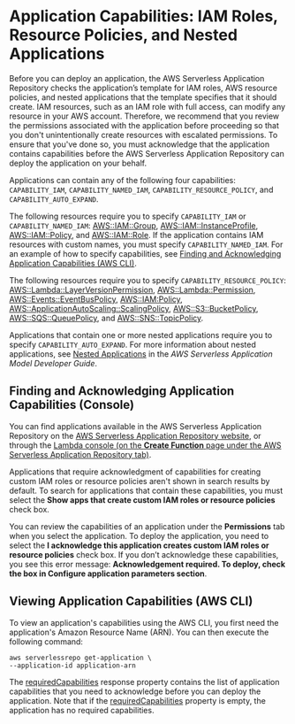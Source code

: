 # Application Capabilities: IAM Roles, Resource Policies, and Nested Applications<a name="acknowledging-application-capabilities"></a>

Before you can deploy an application, the AWS Serverless Application Repository checks the application’s template for IAM roles, AWS resource policies, and nested applications that the template specifies that it should create\. IAM resources, such as an IAM role with full access, can modify any resource in your AWS account\. Therefore, we recommend that you review the permissions associated with the application before proceeding so that you don't unintentionally create resources with escalated permissions\. To ensure that you've done so, you must acknowledge that the application contains capabilities before the AWS Serverless Application Repository can deploy the application on your behalf\. 

Applications can contain any of the following four capabilities: `CAPABILITY_IAM`, `CAPABILITY_NAMED_IAM`, `CAPABILITY_RESOURCE_POLICY`, and `CAPABILITY_AUTO_EXPAND`\.

The following resources require you to specify `CAPABILITY_IAM` or `CAPABILITY_NAMED_IAM`: [AWS::IAM::Group](https://docs.aws.amazon.com/AWSCloudFormation/latest/UserGuide/aws-properties-iam-group.html), [AWS::IAM::InstanceProfile](https://docs.aws.amazon.com/AWSCloudFormation/latest/UserGuide/aws-resource-iam-instanceprofile.html), [AWS::IAM::Policy](https://docs.aws.amazon.com/AWSCloudFormation/latest/UserGuide/aws-resource-iam-policy.html), and [AWS::IAM::Role](https://docs.aws.amazon.com/AWSCloudFormation/latest/UserGuide/aws-resource-iam-role.html)\. If the application contains IAM resources with custom names, you must specify `CAPABILITY_NAMED_IAM`\. For an example of how to specify capabilities, see [Finding and Acknowledging Application Capabilities \(AWS CLI\)](serverlessrepo-how-to-consume.md#acknowledging-application-capabilities-api)\.

The following resources require you to specify `CAPABILITY_RESOURCE_POLICY`: [AWS::Lambda::LayerVersionPermission](https://docs.aws.amazon.com/AWSCloudFormation/latest/UserGuide/aws-resource-lambda-layerversionpermission.html), [AWS::Lambda::Permission](https://docs.aws.amazon.com/AWSCloudFormation/latest/UserGuide/aws-resource-lambda-permission.html), [AWS::Events::EventBusPolicy](https://docs.aws.amazon.com/AWSCloudFormation/latest/UserGuide/aws-resource-events-eventbuspolicy.html), [AWS::IAM:Policy](https://docs.aws.amazon.com/AWSCloudFormation/latest/UserGuide/aws-resource-iam-policy.html), [AWS::ApplicationAutoScaling::ScalingPolicy](https://docs.aws.amazon.com/AWSCloudFormation/latest/UserGuide/aws-resource-applicationautoscaling-scalingpolicy.html), [AWS::S3::BucketPolicy](https://docs.aws.amazon.com/AWSCloudFormation/latest/UserGuide/aws-properties-s3-policy.html), [AWS::SQS::QueuePolicy](https://docs.aws.amazon.com/AWSCloudFormation/latest/UserGuide/aws-properties-sqs-policy.html), and [AWS::SNS::TopicPolicy](https://docs.aws.amazon.com/AWSCloudFormation/latest/UserGuide/aws-properties-sns-policy.html)\.

Applications that contain one or more nested applications require you to specify `CAPABILITY_AUTO_EXPAND`\. For more information about nested applications, see [Nested Applications](https://docs.aws.amazon.com/serverless-application-model/latest/developerguide/serverless-sam-template-nested-applications.html) in the *AWS Serverless Application Model Developer Guide*\.

## Finding and Acknowledging Application Capabilities \(Console\)<a name="acknowledging-application-capabilities-console"></a>

You can find applications available in the AWS Serverless Application Repository on the [AWS Serverless Application Repository website](https://aws.amazon.com/serverless/serverlessrepo/), or through the [Lambda console \(on the **Create Function** page under the AWS Serverless Application Repository tab\)](https://console.aws.amazon.com/lambda/home?region=us-east-1#/create?tab=serverlessApps)\.

Applications that require acknowledgment of capabilities for creating custom IAM roles or resource policies aren't shown in search results by default\. To search for applications that contain these capabilities, you must select the **Show apps that create custom IAM roles or resource policies** check box\.

You can review the capabilities of an application under the **Permissions** tab when you select the application\. To deploy the application, you need to select the **I acknowledge this application creates custom IAM roles or resource policies** check box\. If you don’t acknowledge these capabilities, you see this error message: **Acknowledgement required\. To deploy, check the box in Configure application parameters section**\.

## Viewing Application Capabilities \(AWS CLI\)<a name="acknowledging-application-capabilities-cli"></a>

To view an application's capabilities using the AWS CLI, you first need the application's Amazon Resource Name \(ARN\)\. You can then execute the following command:

```
aws serverlessrepo get-application \
--application-id application-arn
```

The [ requiredCapabilities](https://docs.aws.amazon.com/serverlessrepo/latest/devguide/applications-applicationid.html#applications-applicationid-prop-version-requiredcapabilities) response property contains the list of application capabilities that you need to acknowledge before you can deploy the application\. Note that if the [requiredCapabilities](https://docs.aws.amazon.com/serverlessrepo/latest/devguide/applications-applicationid.html#applications-applicationid-prop-version-requiredcapabilities) property is empty, the application has no required capabilities\.
